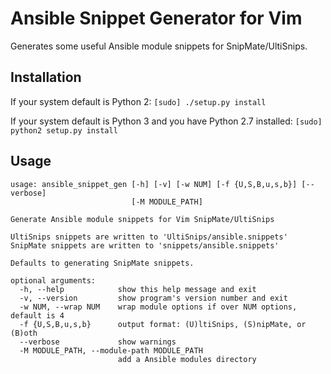 Ansible Snippet Generator for Vim
=============================

Generates some useful Ansible module snippets for SnipMate/UltiSnips.

## Installation
If your system default is Python 2:
`[sudo] ./setup.py install`

If your system default is Python 3 and you have Python 2.7 installed:
`[sudo] python2 setup.py install`

## Usage
```
usage: ansible_snippet_gen [-h] [-v] [-w NUM] [-f {U,S,B,u,s,b}] [--verbose]
                           [-M MODULE_PATH]

Generate Ansible module snippets for Vim SnipMate/UltiSnips

UltiSnips snippets are written to 'UltiSnips/ansible.snippets'
SnipMate snippets are written to 'snippets/ansible.snippets'

Defaults to generating SnipMate snippets.

optional arguments:
  -h, --help            show this help message and exit
  -v, --version         show program's version number and exit
  -w NUM, --wrap NUM    wrap module options if over NUM options, default is 4
  -f {U,S,B,u,s,b}      output format: (U)ltiSnips, (S)nipMate, or (B)oth
  --verbose             show warnings
  -M MODULE_PATH, --module-path MODULE_PATH
                        add a Ansible modules directory
```
